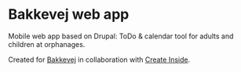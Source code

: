Bakkevej web app
========

Mobile web app based on Drupal: ToDo &amp; calendar tool for adults and children at orphanages. 

Created for [Bakkevej](http://www.bakkevej.dk) in collaboration with [Create Inside](http://createinside.com).

